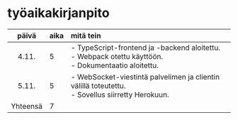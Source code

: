 # työaikakirjanpito

| päivä  | aika | mitä tein  |
| :----: |:-----| :-----|
| 4.11.  | 5    | - TypeScript-frontend ja -backend aloitettu.<br> - Webpack otettu käyttöön.<br> - Dokumentaatio aloitettu. |
| 5.11.  | 5    | - WebSocket-viestintä palvelimen ja clientin välillä toteutettu.<br> - Sovellus siirretty Herokuun. |
| Yhteensä | 7    |